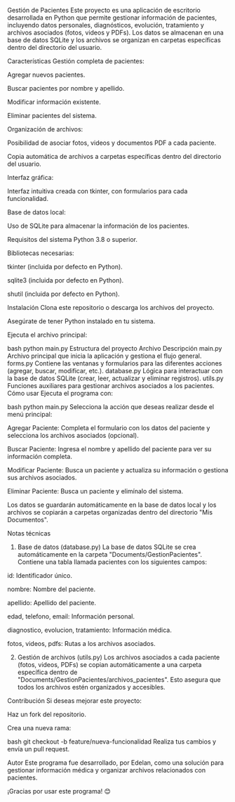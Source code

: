 Gestión de Pacientes
Este proyecto es una aplicación de escritorio desarrollada en Python que permite gestionar información de pacientes, incluyendo datos personales, diagnósticos, evolución, tratamiento y archivos asociados (fotos, videos y PDFs). Los datos se almacenan en una base de datos SQLite y los archivos se organizan en carpetas específicas dentro del directorio del usuario.

Características
Gestión completa de pacientes:

Agregar nuevos pacientes.

Buscar pacientes por nombre y apellido.

Modificar información existente.

Eliminar pacientes del sistema.

Organización de archivos:

Posibilidad de asociar fotos, videos y documentos PDF a cada paciente.

Copia automática de archivos a carpetas específicas dentro del directorio del usuario.

Interfaz gráfica:

Interfaz intuitiva creada con tkinter, con formularios para cada funcionalidad.

Base de datos local:

Uso de SQLite para almacenar la información de los pacientes.

Requisitos del sistema
Python 3.8 o superior.

Bibliotecas necesarias:

tkinter (incluida por defecto en Python).

sqlite3 (incluida por defecto en Python).

shutil (incluida por defecto en Python).

Instalación
Clona este repositorio o descarga los archivos del proyecto.

Asegúrate de tener Python instalado en tu sistema.

Ejecuta el archivo principal:

bash
python main.py
Estructura del proyecto
Archivo	Descripción
main.py	Archivo principal que inicia la aplicación y gestiona el flujo general.
forms.py	Contiene las ventanas y formularios para las diferentes acciones (agregar, buscar, modificar, etc.).
database.py	Lógica para interactuar con la base de datos SQLite (crear, leer, actualizar y eliminar registros).
utils.py	Funciones auxiliares para gestionar archivos asociados a los pacientes.
Cómo usar
Ejecuta el programa con:

bash
python main.py
Selecciona la acción que deseas realizar desde el menú principal:

Agregar Paciente: Completa el formulario con los datos del paciente y selecciona los archivos asociados (opcional).

Buscar Paciente: Ingresa el nombre y apellido del paciente para ver su información completa.

Modificar Paciente: Busca un paciente y actualiza su información o gestiona sus archivos asociados.

Eliminar Paciente: Busca un paciente y elimínalo del sistema.

Los datos se guardarán automáticamente en la base de datos local y los archivos se copiarán a carpetas organizadas dentro del directorio "Mis Documentos".

Notas técnicas
1. Base de datos (database.py)
La base de datos SQLite se crea automáticamente en la carpeta "Documents/GestionPacientes". Contiene una tabla llamada pacientes con los siguientes campos:

id: Identificador único.

nombre: Nombre del paciente.

apellido: Apellido del paciente.

edad, telefono, email: Información personal.

diagnostico, evolucion, tratamiento: Información médica.

fotos, videos, pdfs: Rutas a los archivos asociados.

2. Gestión de archivos (utils.py)
Los archivos asociados a cada paciente (fotos, videos, PDFs) se copian automáticamente a una carpeta específica dentro de "Documents/GestionPacientes/archivos_pacientes". Esto asegura que todos los archivos estén organizados y accesibles.

Contribución
Si deseas mejorar este proyecto:

Haz un fork del repositorio.

Crea una nueva rama:

bash
git checkout -b feature/nueva-funcionalidad
Realiza tus cambios y envía un pull request.

Autor
Este programa fue desarrollado, por Edelan, como una solución para gestionar información médica y organizar archivos relacionados con pacientes.

¡Gracias por usar este programa! 😊